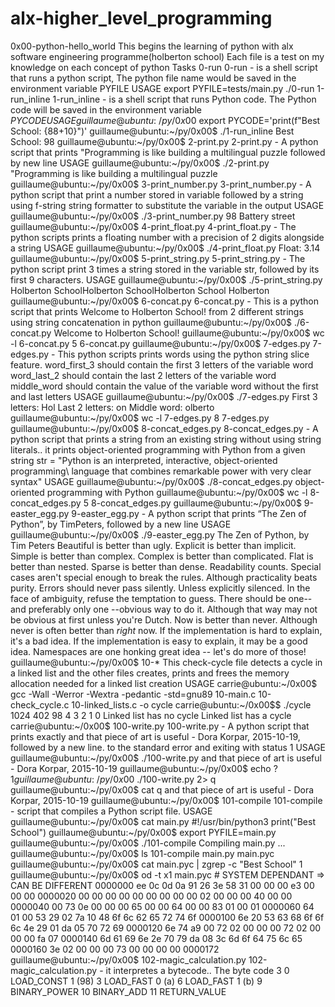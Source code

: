 # alx-higher_level_programming
0x00-python-hello_world This begins the learning of python with alx software engineering programme(holberton school) Each file is a test on my knowledge on each concept of python  Tasks 0-run 0-run - is a shell script that runs a python script, The python file name would be saved in the environment variable PYFILE  USAGE  export PYFILE=tests/main.py ./0-run  1-run_inline 1-run_inline - is a shell script that runs Python code. The Python code will be saved in the environment variable $PYCODE  USAGE  guillaume@ubuntu:~/py/0x00$ export PYCODE='print(f"Best School: {88+10}")' guillaume@ubuntu:~/py/0x00$ ./1-run_inline Best School: 98 guillaume@ubuntu:~/py/0x00$ 2-print.py 2-print.py - A python script that prints "Programming is like building a multilingual puzzle followed by new line  USAGE  guillaume@ubuntu:~/py/0x00$ ./2-print.py "Programming is like building a multilingual puzzle guillaume@ubuntu:~/py/0x00$ 3-print_number.py 3-print_number.py - A python script that print a number stored in variable followed by a string using f-string string formatter to substitute the variable in the output  USAGE  guillaume@ubuntu:~/py/0x00$ ./3-print_number.py 98 Battery street guillaume@ubuntu:~/py/0x00$ 4-print_float.py 4-print_float.py - The python scripts prints a floating number with a precision of 2 digits alongside a string  USAGE  guillaume@ubuntu:~/py/0x00$ ./4-print_float.py Float: 3.14 guillaume@ubuntu:~/py/0x00$ 5-print_string.py 5-print_string.py - The python script print 3 times a string stored in the variable str, followed by its first 9 characters. USAGE  guillaume@ubuntu:~/py/0x00$ ./5-print_string.py Holberton SchoolHolberton SchoolHolberton School Holberton guillaume@ubuntu:~/py/0x00$ 6-concat.py 6-concat.py - This is a python script that prints Welcome to Holberton School! from 2 different strings using string concatenation in python  guillaume@ubuntu:~/py/0x00$ ./6-concat.py Welcome to Holberton School! guillaume@ubuntu:~/py/0x00$ wc -l 6-concat.py 5 6-concat.py guillaume@ubuntu:~/py/0x00$ 7-edges.py 7-edges.py - This python scripts prints words using the python string slice feature.  word_first_3 should contain the first 3 letters of the variable word word_last_2 should contain the last 2 letters of the variable word middle_word should contain the value of the variable word without the first and last letters USAGE  guillaume@ubuntu:~/py/0x00$ ./7-edges.py First 3 letters: Hol Last 2 letters: on Middle word: olberto guillaume@ubuntu:~/py/0x00$ wc -l 7-edges.py 8 7-edges.py guillaume@ubuntu:~/py/0x00$ 8-concat_edges.py 8-concat_edges.py - A python script that prints a string from an existing string without using string literals.. it prints object-oriented programming with Python from a given string str = "Python is an interpreted, interactive, object-oriented programming\ language that combines remarkable power with very clear syntax"  USAGE  guillaume@ubuntu:~/py/0x00$ ./8-concat_edges.py object-oriented programming with Python guillaume@ubuntu:~/py/0x00$ wc -l 8-concat_edges.py 5 8-concat_edges.py guillaume@ubuntu:~/py/0x00$ 9-easter_egg.py 9-easter_egg.py - A python script that prints “The Zen of Python”, by TimPeters, followed by a new line  USAGE  guillaume@ubuntu:~/py/0x00$ ./9-easter_egg.py The Zen of Python, by Tim Peters  Beautiful is better than ugly. Explicit is better than implicit. Simple is better than complex. Complex is better than complicated. Flat is better than nested. Sparse is better than dense. Readability counts. Special cases aren't special enough to break the rules. Although practicality beats purity. Errors should never pass silently. Unless explicitly silenced. In the face of ambiguity, refuse the temptation to guess. There should be one-- and preferably only one --obvious way to do it. Although that way may not be obvious at first unless you're Dutch. Now is better than never. Although never is often better than *right* now. If the implementation is hard to explain, it's a bad idea. If the implementation is easy to explain, it may be a good idea. Namespaces are one honking great idea -- let's do more of those! guillaume@ubuntu:~/py/0x00$ 10-* This check-cycle file detects a cycle in a linked list and the other files creates, prints and frees the memory allocation needed for a linked list creation  USAGE  carrie@ubuntu:~/0x00$ gcc -Wall -Werror -Wextra -pedantic -std=gnu89 10-main.c 10-check_cycle.c 10-linked_lists.c -o cycle carrie@ubuntu:~/0x00$$ ./cycle 1024 402 98 4 3 2 1 0 Linked list has no cycle Linked list has a cycle carrie@ubuntu:~/0x00$ 100-write.py 100-write.py - A python script that prints exactly and that piece of art is useful - Dora Korpar, 2015-10-19, followed by a new line. to the standard error and exiting with status 1 USAGE  guillaume@ubuntu:~/py/0x00$ ./100-write.py and that piece of art is useful - Dora Korpar, 2015-10-19 guillaume@ubuntu:~/py/0x00$ echo $? 1 guillaume@ubuntu:~/py/0x00$ ./100-write.py 2> q guillaume@ubuntu:~/py/0x00$ cat q and that piece of art is useful - Dora Korpar, 2015-10-19 guillaume@ubuntu:~/py/0x00$ 101-compile 101-compile - script that compiles a Python script file. USAGE  guillaume@ubuntu:~/py/0x00$ cat main.py #!/usr/bin/python3 print("Best School")  guillaume@ubuntu:~/py/0x00$ export PYFILE=main.py guillaume@ubuntu:~/py/0x00$ ./101-compile Compiling main.py ... guillaume@ubuntu:~/py/0x00$ ls 101-compile  main.py  main.pyc guillaume@ubuntu:~/py/0x00$ cat main.pyc | zgrep -c "Best School" 1 guillaume@ubuntu:~/py/0x00$ od -t x1 main.pyc # SYSTEM DEPENDANT => CAN BE DIFFERENT 0000000 ee 0c 0d 0a 91 26 3e 58 31 00 00 00 e3 00 00 00 0000020 00 00 00 00 00 00 00 00 00 02 00 00 00 40 00 00 0000040 00 73 0e 00 00 00 65 00 00 64 00 00 83 01 00 01 0000060 64 01 00 53 29 02 7a 10 48 6f 6c 62 65 72 74 6f 0000100 6e 20 53 63 68 6f 6f 6c 4e 29 01 da 05 70 72 69 0000120 6e 74 a9 00 72 02 00 00 00 72 02 00 00 00 fa 07 0000140 6d 61 69 6e 2e 70 79 da 08 3c 6d 6f 64 75 6c 65 0000160 3e 02 00 00 00 73 00 00 00 00 0000172 guillaume@ubuntu:~/py/0x00$ 102-magic_calculation.py 102-magic_calculation.py - it interpretes a bytecode.. The byte code  3           0 LOAD_CONST               1 (98)               3 LOAD_FAST                0 (a)               6 LOAD_FAST                1 (b)               9 BINARY_POWER              10 BINARY_ADD              11 RETURN_VALUE
